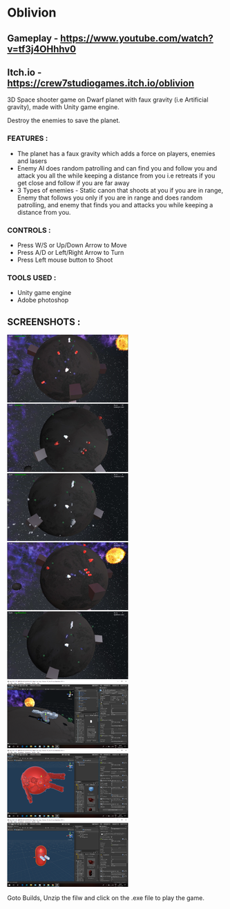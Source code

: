 # Oblivion

## Gameplay - https://www.youtube.com/watch?v=tf3j4OHhhv0
## Itch.io - https://crew7studiogames.itch.io/oblivion

3D Space shooter game on Dwarf planet with faux gravity (i.e Artificial gravity), made with Unity game engine.<br/>

Destroy the enemies to save the planet.<br/>

### FEATURES : 
* The planet has a faux gravity which adds a force on players, enemies and lasers
* Enemy AI does random patrolling and can find you and follow you and attack you all the while keeping a distance from you i.e retreats if you get close and follow if you are far away
* 3 Types of enemies - Static canon that shoots at you if you are in range, Enemy that follows you only if you are in range and does random patrolling, and enemy that finds you and attacks you while keeping a distance from you.

### CONTROLS : 
* Press W/S or Up/Down Arrow to Move
* Press A/D or Left/Right Arrow to Turn
* Press Left mouse button to Shoot

### TOOLS USED : 
* Unity game engine
* Adobe photoshop

## SCREENSHOTS : 
<p>
<img src="SCREENSHOTS/Screenshot%20(110).png" width="280"/>
<img src="SCREENSHOTS/Screenshot%20(111).png" width="280"/>
<img src="SCREENSHOTS/Screenshot%20(109).png" width="280"/>
<img src="SCREENSHOTS/Screenshot%20(112).png" width="280"/>
<img src="SCREENSHOTS/Screenshot%20(108).png" width="280"/>
<img src="SCREENSHOTS/Screenshot%20(107).png" width="280"/>
<img src="SCREENSHOTS/Screenshot%20(105).png" width="280"/>
<img src="SCREENSHOTS/Screenshot%20(106).png" width="280"/>
</p>


Goto Builds, Unzip the filw and click on the .exe file to play the game.<br/>



